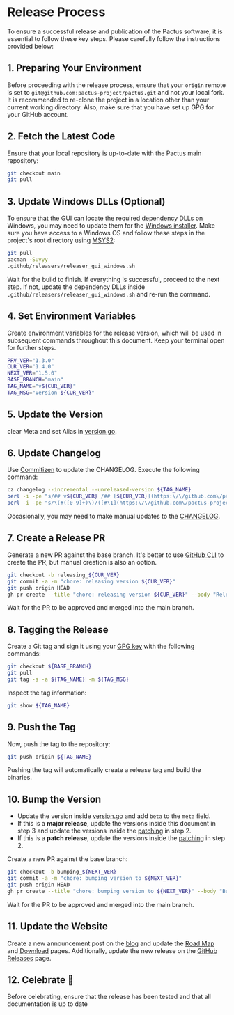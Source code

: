 # Release Process

To ensure a successful release and publication of the Pactus software, it is essential to follow these key steps.
Please carefully follow the instructions provided below:

## 1. Preparing Your Environment

Before proceeding with the release process,
ensure that your `origin` remote is set to `git@github.com:pactus-project/pactus.git` and not your local fork.
It is recommended to re-clone the project in a location other than your current working directory.
Also, make sure that you have set up GPG for your GitHub account.

## 2. Fetch the Latest Code

Ensure that your local repository is up-to-date with the Pactus main repository:

```bash
git checkout main
git pull
```

## 3. Update Windows DLLs (Optional)

To ensure that the GUI can locate the required dependency DLLs on Windows,
you may need to update them for the [Windows installer](../.github/releasers/releaser_gui_windows.sh).
Make sure you have access to a Windows OS and follow these steps in the project's root directory using [MSYS2](https://www.msys2.org/):

```bash
git pull
pacman -Suyyy
.github/releasers/releaser_gui_windows.sh
```

Wait for the build to finish. If everything is successful, proceed to the next step.
If not, update the dependency DLLs inside `.github/releasers/releaser_gui_windows.sh` and re-run the command.

## 4. Set Environment Variables

Create environment variables for the release version, which will be used in subsequent commands throughout this document.
Keep your terminal open for further steps.

```bash
PRV_VER="1.3.0"
CUR_VER="1.4.0"
NEXT_VER="1.5.0"
BASE_BRANCH="main"
TAG_NAME="v${CUR_VER}"
TAG_MSG="Version ${CUR_VER}"
```

## 5. Update the Version

clear Meta and set Alias in [version.go](../version/version.go).

## 6. Update Changelog

Use [Commitizen](https://github.com/commitizen-tools/commitizen) to update the CHANGELOG. Execute the following command:

```bash
cz changelog --incremental --unreleased-version ${TAG_NAME}
perl -i -pe "s/## v${CUR_VER} /## [${CUR_VER}](https:\/\/github.com\/pactus-project\/pactus\/compare\/v${PRV_VER}...v${CUR_VER}) /g" CHANGELOG.md
perl -i -pe "s/\(#([0-9]+)\)/([#\1](https:\/\/github.com\/pactus-project\/pactus\/pull\/\1))/g" CHANGELOG.md
```

Occasionally, you may need to make manual updates to the [CHANGELOG](../CHANGELOG.md).

## 7. Create a Release PR

Generate a new PR against the base branch.
It's better to use [GitHub CLI](https://github.com/cli/cli/) to create the PR, but manual creation is also an option.

```bash
git checkout -b releasing_${CUR_VER}
git commit -a -m "chore: releasing version ${CUR_VER}"
git push origin HEAD
gh pr create --title "chore: releasing version ${CUR_VER}" --body "Releasing version ${CUR_VER}" --base ${BASE_BRANCH}
```

Wait for the PR to be approved and merged into the main branch.

## 8. Tagging the Release

Create a Git tag and sign it using your [GPG key](https://docs.github.com/en/authentication/managing-commit-signature-verification/about-commit-signature-verification) with the following commands:

```bash
git checkout ${BASE_BRANCH}
git pull
git tag -s -a ${TAG_NAME} -m ${TAG_MSG}
```

Inspect the tag information:

```bash
git show ${TAG_NAME}
```

## 9. Push the Tag

Now, push the tag to the repository:

```bash
git push origin ${TAG_NAME}
```

Pushing the tag will automatically create a release tag and build the binaries.

## 10. Bump the Version

- Update the version inside [version.go](../version/version.go) and add `beta` to the `meta` field.
- If this is a **major release**, update the versions inside this document in step 3 and
update the versions inside the [patching](./patching.md) in step 2.
- If this is a **patch release**, update the versions inside the [patching](./patching.md) in step 2.

Create a new PR against the base branch:

```bash
git checkout -b bumping_${NEXT_VER}
git commit -a -m "chore: bumping version to ${NEXT_VER}"
git push origin HEAD
gh pr create --title "chore: bumping version to ${NEXT_VER}" --body "Bumping version to ${NEXT_VER}" --base ${BASE_BRANCH}
```

Wait for the PR to be approved and merged into the main branch.

## 11. Update the Website

Create a new announcement post on the
[blog](https://pactus.org/blog/) and update the
[Road Map](https://pactus.org/about/roadmap/) and
[Download](https://pactus.org/download/) pages.
Additionally, update the new release on the
[GitHub Releases](https://github.com/pactus-project/pactus/releases) page.

## 12. Celebrate 🎉

Before celebrating, ensure that the release has been tested and that all documentation is up to date
